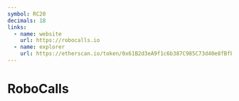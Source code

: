 ```yaml
---
symbol: RC20
decimals: 18
links:
  - name: website
    url: https://robocalls.io
  - name: explorer
    url: https://etherscan.io/token/0x61B2d3eA9f1c6b387C985C73d40e8fBfb284E5C7
---
```


# RoboCalls

